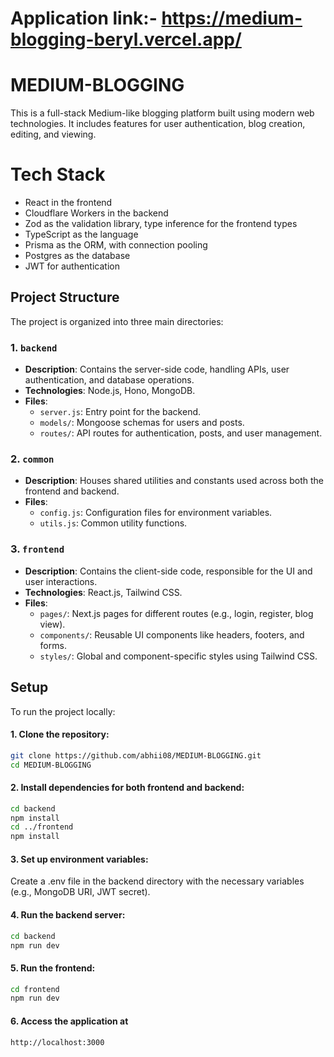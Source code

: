 # Application link:- https://medium-blogging-beryl.vercel.app/

# MEDIUM-BLOGGING

This is a full-stack Medium-like blogging platform built using modern web technologies. It includes features for user authentication, blog creation, editing, and viewing.
# Tech Stack
- React in the frontend  
- Cloudflare Workers in the backend  
- Zod as the validation library, type inference for the frontend types  
- TypeScript as the language  
- Prisma as the ORM, with connection pooling  
- Postgres as the database  
- JWT for authentication
  
## Project Structure

The project is organized into three main directories:

### 1. `backend`
   - **Description**: Contains the server-side code, handling APIs, user authentication, and database operations.
   - **Technologies**: Node.js, Hono, MongoDB.
   - **Files**:
     - `server.js`: Entry point for the backend.
     - `models/`: Mongoose schemas for users and posts.
     - `routes/`: API routes for authentication, posts, and user management.

### 2. `common`
   - **Description**: Houses shared utilities and constants used across both the frontend and backend.
   - **Files**:
     - `config.js`: Configuration files for environment variables.
     - `utils.js`: Common utility functions.

### 3. `frontend`
   - **Description**: Contains the client-side code, responsible for the UI and user interactions.
   - **Technologies**: React.js, Tailwind CSS.
   - **Files**:
     - `pages/`: Next.js pages for different routes (e.g., login, register, blog view).
     - `components/`: Reusable UI components like headers, footers, and forms.
     - `styles/`: Global and component-specific styles using Tailwind CSS.

## Setup

To run the project locally:

#### 1. Clone the repository:
   ```bash
   git clone https://github.com/abhii08/MEDIUM-BLOGGING.git
   cd MEDIUM-BLOGGING
   ```
   
#### 2. Install dependencies for both frontend and backend:
```bash
cd backend
npm install
cd ../frontend
npm install
```

#### 3. Set up environment variables:
Create a .env file in the backend directory with the necessary variables (e.g., MongoDB URI, JWT secret).

#### 4. Run the backend server:
```bash
cd backend
npm run dev
```
#### 5. Run the frontend:
```bash
cd frontend
npm run dev
```

#### 6. Access the application at
```bash
http://localhost:3000
```

